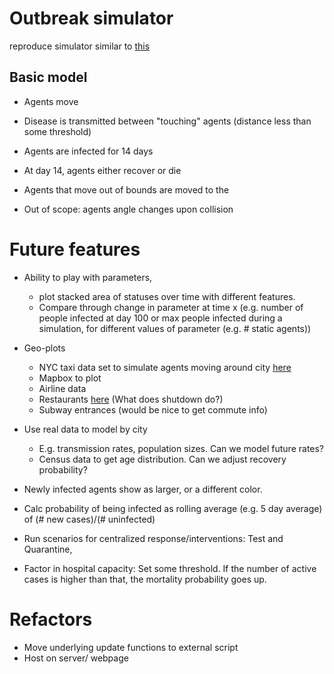 # Outbreak simulator

reproduce simulator similar to [this](https://www.washingtonpost.com/graphics/2020/world/corona-simulator/)

## Basic model

* Agents move
* Disease is transmitted between "touching" agents (distance less than some threshold)
* Agents are infected for 14 days
* At day 14, agents either recover or die
* Agents that move out of bounds are moved to the 

* Out of scope: agents angle changes upon collision

# Future features

* Ability to play with parameters, 
    * plot stacked area of statuses over time with different features. 
    * Compare through change in parameter at time x (e.g. number of people infected at day 100 or max people infected during a simulation, for different values of parameter (e.g. # static agents))
    
* Geo-plots
    * NYC taxi data set to simulate agents moving around city [here](https://data.cityofnewyork.us/Transportation/2018-Yellow-Taxi-Trip-Data/t29m-gskq)
    * Mapbox to plot
    * Airline data
    * Restaurants [here](https://data.cityofnewyork.us/Health/DOHMH-New-York-City-Restaurant-Inspection-Results/43nn-pn8j) (What does shutdown do?)
    * Subway entrances (would be nice to get commute info)
    
* Use real data to model by city
    * E.g. transmission rates, population sizes. Can we model future rates?
    * Census data to get age distribution. Can we adjust recovery probability?

* Newly infected agents show as larger, or a different color.
* Calc probability of being infected as rolling average (e.g. 5 day average) of (# new cases)/(# uninfected) 
* Run scenarios for centralized response/interventions: Test and Quarantine, 
* Factor in hospital capacity: Set some threshold. If the number of active cases is higher than that, the mortality probability goes up.

# Refactors
* Move underlying update functions to external script
* Host on server/ webpage